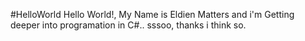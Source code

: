 #HelloWorld
Hello World!, My Name is Eldien Matters and i'm Getting deeper into programation in C#.. sssoo, thanks i think so.
